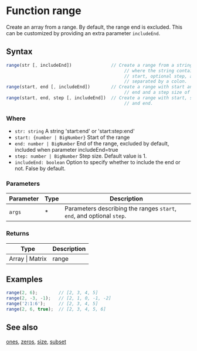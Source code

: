 <!-- Note: This file is automatically generated from source code comments. Changes made in this file will be overridden. -->

# Function range

Create an array from a range.
By default, the range end is excluded. This can be customized by providing
an extra parameter `includeEnd`.


## Syntax

```js
range(str [, includeEnd])               // Create a range from a string,
                                             // where the string contains the
                                             // start, optional step, and end,
                                             // separated by a colon.
range(start, end [, includeEnd])        // Create a range with start and
                                             // end and a step size of 1.
range(start, end, step [, includeEnd])  // Create a range with start, step,
                                             // and end.
```

### Where

- `str: string`
  A string 'start:end' or 'start:step:end'
- `start: {number | BigNumber}`
  Start of the range
- `end: number | BigNumber`
  End of the range, excluded by default, included when parameter includeEnd=true
- `step: number | BigNumber`
  Step size. Default value is 1.
- `includeEnd: boolean`
  Option to specify whether to include the end or not. False by default.

### Parameters

Parameter | Type | Description
--------- | ---- | -----------
`args` | * | Parameters describing the ranges `start`, `end`, and optional `step`.

### Returns

Type | Description
---- | -----------
Array &#124; Matrix | range


## Examples

```js
range(2, 6);        // [2, 3, 4, 5]
range(2, -3, -1);   // [2, 1, 0, -1, -2]
range('2:1:6');     // [2, 3, 4, 5]
range(2, 6, true);  // [2, 3, 4, 5, 6]
```


## See also

[ones](ones.md),
[zeros](zeros.md),
[size](size.md),
[subset](subset.md)
